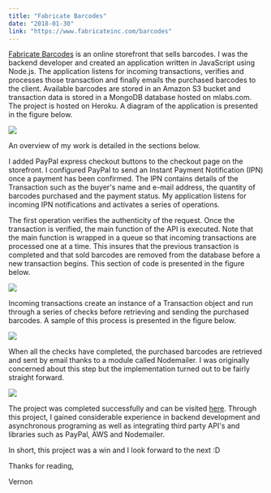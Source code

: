```yaml
---
title: "Fabricate Barcodes"
date: "2018-01-30"
link: "https://www.fabricateinc.com/barcodes"
---
```


[Fabricate Barcodes](https://www.fabricateinc.com/barcodes) is an online storefront that sells barcodes. I was the backend developer and created an application written in JavaScript using Node.js. The application listens for incoming transactions, verifies and processes those transaction and finally emails the purchased barcodes to the client. Available barcodes are stored in an Amazon S3 bucket and transaction data is stored in a MongoDB database hosted on mlabs.com. The project is hosted on Heroku. A diagram of the application is presented in the figure below.

![](https://s3.ca-central-1.amazonaws.com/vernon-portfolio/20180131211608737.png)

An overview of my work is detailed in the sections below.

I added PayPal express checkout buttons to the checkout page on the storefront. I configured PayPal to send an Instant Payment Notification (IPN) once a payment has been confirmed. The IPN contains details of the Transaction such as the buyer's name and e-mail address, the quantity of barcodes purchased and the payment status. My application listens for incoming IPN notifications and activates a series of operations.

The first operation verifies the authenticity of the request. Once the transaction is verified, the main function of the API is executed. Note that the main function is wrapped in a queue so that incoming transactions are processed one at a time. This insures that the previous transaction is completed and that sold barcodes are removed from the database before a new transaction begins. This section of code is presented in the figure below.

![](https://s3.ca-central-1.amazonaws.com/vernon-portfolio/20180130145551253.png)

Incoming transactions create an instance of a Transaction object and run through a series of checks before retrieving and sending the purchased barcodes. A sample of this process is presented in the figure below.  

![](https://s3.ca-central-1.amazonaws.com/vernon-portfolio/20180131130652327.png)

When all the checks have completed, the purchased barcodes are retrieved and sent by email thanks to a module called Nodemailer. I was originally concerned about this step but the implementation turned out to be fairly straight forward.  

![](https://s3.ca-central-1.amazonaws.com/vernon-portfolio/20180130154131372.png)

The project was completed successfully and can be visited [here](https://www.fabricateinc.com/barcodes). Through this project, I gained considerable experience in backend development and asynchronous programing as well as integrating third party API's and libraries such as PayPal, AWS and Nodemailer.

In short, this project was a win and I look forward to the next :D

Thanks for reading,

Vernon
